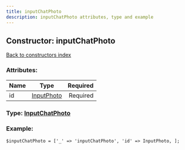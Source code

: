 ```yaml
---
title: inputChatPhoto
description: inputChatPhoto attributes, type and example
---
```

## Constructor: inputChatPhoto  
[Back to constructors index](index.md)



### Attributes:

| Name     |    Type       | Required |
|----------|:-------------:|---------:|
|id|[InputPhoto](../types/InputPhoto.md) | Required|



### Type: [InputChatPhoto](../types/InputChatPhoto.md)


### Example:

```
$inputChatPhoto = ['_' => 'inputChatPhoto', 'id' => InputPhoto, ];
```  

